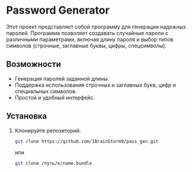 # Password Generator

Этот проект представляет собой программу для генерации надежных паролей. Программа позволяет создавать случайные пароли с различными параметрами, включая длину пароля и выбор типов символов (строчные, заглавные буквы, цифры, спецсимволы).

## Возможности

- Генерация паролей заданной длины.
- Поддержка использования строчных и заглавных букв, цифр и специальных символов.
- Простой и удобный интерфейс.

## Установка

1. Клонируйте репозиторий:

   ```bash
   git clone https://github.com/1BrainStorm9/pass_gen.git
   ```

   или
   ```bash 
   git clone /путь/к/name.bundle
   ```
